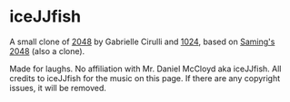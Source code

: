 # iceJJfish
A small clone of [2048](http://gabrielecirulli.github.io/2048/) by Gabrielle Cirulli and [1024](https://play.google.com/store/apps/details?id=com.veewo.a1024), based on [Saming's 2048](http://saming.fr/p/2048/) (also a clone).

Made for laughs. No affiliation with Mr. Daniel McCloyd aka iceJJfish. All credits to iceJJfish for the music on this page. If there are any copyright issues, it will be removed.